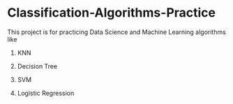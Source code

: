 # Classification-Algorithms-Practice
This project is for practicing Data Science and Machine Learning algorithms like 
1.  KNN
2.  Decision Tree
3.  SVM


4.  Logistic Regression
